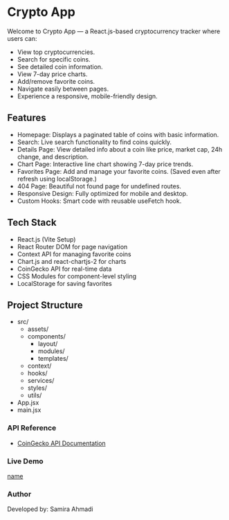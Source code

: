 # Crypto App

Welcome to Crypto App — a React.js-based cryptocurrency tracker where users can:
- View top cryptocurrencies.
- Search for specific coins.
- See detailed coin information.
- View 7-day price charts.
- Add/remove favorite coins.
- Navigate easily between pages.
- Experience a responsive, mobile-friendly design.



## Features
 - Homepage: Displays a paginated table of coins with basic information.
 - Search: Live search functionality to find coins quickly.
 - Details Page: View detailed info about a coin like price, market cap, 24h change, and description.
 - Chart Page: Interactive line chart showing 7-day price trends.
 - Favorites Page: Add and manage your favorite coins. (Saved even after refresh using localStorage.)
 - 404 Page: Beautiful not found page for undefined routes.
 - Responsive Design: Fully optimized for mobile and desktop.
 - Custom Hooks: Smart code with reusable useFetch hook.



## Tech Stack
 - React.js (Vite Setup)
 - React Router DOM for page navigation
 - Context API for managing favorite coins
 - Chart.js and react-chartjs-2 for charts
 - CoinGecko API for real-time data
 - CSS Modules for component-level styling
 - LocalStorage for saving favorites

## Project Structure

- src/
  - assets/
  - components/
    - layout/
    - modules/
    - templates/
  - context/
  - hooks/
  - services/
  - styles/
  - utils/
- App.jsx
- main.jsx

### API Reference

- [CoinGecko API Documentation](https://www.coingecko.com/en/api/documentation)


### Live Demo
[name](url)

### Author

Developed by: Samira Ahmadi